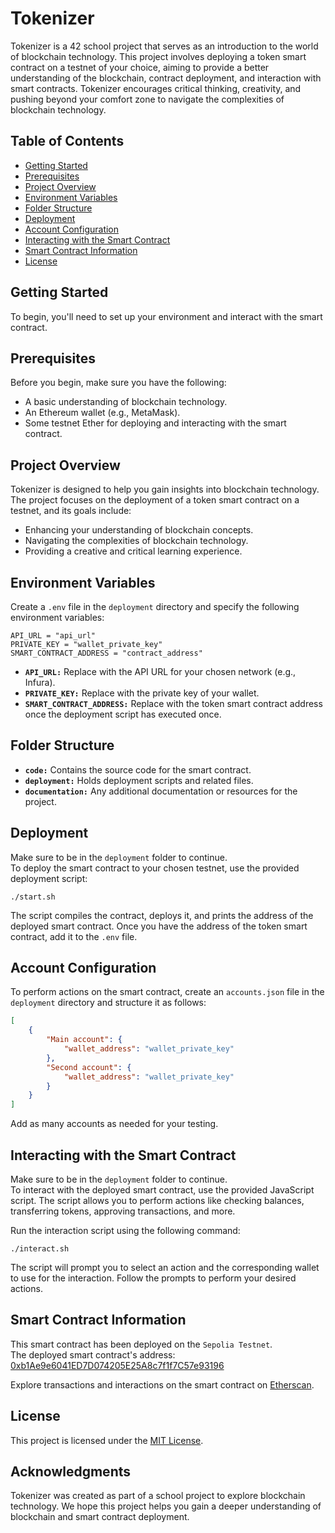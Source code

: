 # Tokenizer

Tokenizer is a 42 school project that serves as an introduction to the world of blockchain technology. This project involves deploying a token smart contract on a testnet of your choice, aiming to provide a better understanding of the blockchain, contract deployment, and interaction with smart contracts. Tokenizer encourages critical thinking, creativity, and pushing beyond your comfort zone to navigate the complexities of blockchain technology.

## Table of Contents

- [Getting Started](#getting-started)
- [Prerequisites](#prerequisites)
- [Project Overview](#project-overview)
- [Environment Variables](#environment-variables)
- [Folder Structure](#folder-structure)
- [Deployment](#deployment)
- [Account Configuration](#account-configuration)
- [Interacting with the Smart Contract](#interacting-with-the-smart-contract)
- [Smart Contract Information](#smart-contract-information)
- [License](#license)

## Getting Started

To begin, you'll need to set up your environment and interact with the smart contract.

## Prerequisites

Before you begin, make sure you have the following:

- A basic understanding of blockchain technology.</br>
- An Ethereum wallet (e.g., MetaMask).</br>
- Some testnet Ether for deploying and interacting with the smart contract.

## Project Overview

Tokenizer is designed to help you gain insights into blockchain technology. The project focuses on the deployment of a token smart contract on a testnet, and its goals include:

- Enhancing your understanding of blockchain concepts.</br>
- Navigating the complexities of blockchain technology.</br>
- Providing a creative and critical learning experience.

## Environment Variables

Create a `.env` file in the `deployment` directory and specify the following environment variables:

```plaintext
API_URL = "api_url"
PRIVATE_KEY = "wallet_private_key"
SMART_CONTRACT_ADDRESS = "contract_address"
```

- **`API_URL:`** Replace with the API URL for your chosen network (e.g., Infura).
- **`PRIVATE_KEY:`** Replace with the private key of your wallet.
- **`SMART_CONTRACT_ADDRESS:`** Replace with the token smart contract address once the deployment script has executed once.

## Folder Structure

- **`code:`** Contains the source code for the smart contract.
- **`deployment:`** Holds deployment scripts and related files.
- **`documentation:`** Any additional documentation or resources for the project.

## Deployment

Make sure to be in the `deployment` folder to continue.</br>
To deploy the smart contract to your chosen testnet, use the provided deployment script:

```shell
./start.sh
```

The script compiles the contract, deploys it, and prints the address of the deployed smart contract. Once you have the address of the token smart contract, add it to the `.env` file.

## Account Configuration

To perform actions on the smart contract, create an `accounts.json` file in the `deployment` directory and structure it as follows:

```json
[
    {
        "Main account": {
            "wallet_address": "wallet_private_key"
        },
        "Second account": {
            "wallet_address": "wallet_private_key"
        }
    }
]
```

Add as many accounts as needed for your testing.

## Interacting with the Smart Contract

Make sure to be in the `deployment` folder to continue.</br>
To interact with the deployed smart contract, use the provided JavaScript script. The script allows you to perform actions like checking balances, transferring tokens, approving transactions, and more.

Run the interaction script using the following command:

```shell
./interact.sh
```

The script will prompt you to select an action and the corresponding wallet to use for the interaction. Follow the prompts to perform your desired actions.

## Smart Contract Information

This smart contract has been deployed on the `Sepolia Testnet`.</br>
The deployed smart contract's address: [0xb1Ae9e6041ED7D074205E25A8c7f1f7C57e93196](https://sepolia.etherscan.io/address/0xb1Ae9e6041ED7D074205E25A8c7f1f7C57e93196)

Explore transactions and interactions on the smart contract on [Etherscan](https://sepolia.etherscan.io/address/0xb1Ae9e6041ED7D074205E25A8c7f1f7C57e93196).

## License

This project is licensed under the [MIT License](https://opensource.org/license/mit/).

## Acknowledgments

Tokenizer was created as part of a school project to explore blockchain technology. We hope this project helps you gain a deeper understanding of blockchain and smart contract deployment.

